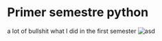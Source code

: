 ﻿# Primer semestre python
a lot of bullshit what I did in the first semester
![asd](https://user-images.githubusercontent.com/104604407/178335377-ac05fe96-da4f-41c0-aa31-800360275f32.jpg)
